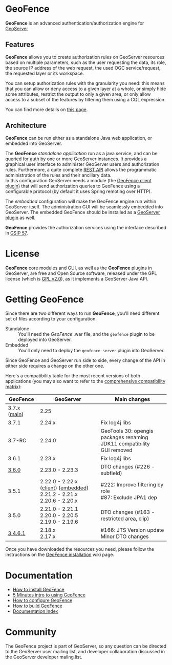 GeoFence
==================================================

**GeoFence** is an advanced authentication/authorization engine for [GeoServer](http://www.geoserver.org) 

Features
--------------------------------------------------

**GeoFence** allows you to create authorization rules on GeoServer resources based on multiple parameters, such as the user requesting the data, its role, the source IP address of the web request, the used OGC service/request, the requested layer or its workspace.

You can setup authorization rules with the granularity you need: this means that you can allow or deny access to a given layer at a whole, or simply hide some attributes, restrict the output to only a given area, or only allow access to a subset of the features by filtering them using a CQL expression. 

You can find more details on [this page](https://github.com/geoserver/geofence/wiki/Main-concepts#rules).

Architecture
--------------------------------------------------

**GeoFence** can be run either as a standalone Java web application, or embedded into GeoServer.

The **GeoFence** *standalone application* run as a java service, and can be queried for auth by one or more GeoServer instances.
It provides a graphical user interface to administer GeoServer users and authorization rules. 
Furthermore, a quite complete [REST API](https://github.com/geoserver/geofence/wiki/REST-API) allows the programmatic administration of the rules and their ancillary data.  
In this configuration GeoServer needs a module (the [GeoFence client plugin](https://github.com/geoserver/geoserver/tree/main/src/extension/geofence/geofence)) that will send authorization queries to GeoFence using a configurable protocol (by default it uses Spring remoting over HTTP).

The *embedded* configuration will make the GeoFence engine run within GeoServer itself. The administration GUI will be seamlessly embedded into GeoServer. The embedded GeoFence should be installed as a [GeoServer plugin](https://github.com/geoserver/geoserver/tree/main/src/extension/geofence/geofence-server) as well.

**GeoFence** provides the authorization services using the interface described in [GSIP 57](http://geoserver.org/display/GEOS/GSIP+57+-+Improving+GeoServer+authorization+framework).


License
==================================================

**GeoFence** core modules and GUI, as well as the **GeoFence** plugins in GeoServer, are free and Open Source software, released under the GPL license (which is [GPL v2.0](http://www.gnu.org/licenses/old-licenses/gpl-2.0.html)), as it implements a GeoServer Java API.


Getting GeoFence
==================================================

Since there are two different ways to run **GeoFence**, you'll need different set of files according to your configuration.

<dl>
  <dt>Standalone</dt>
  <dd>You'll need the <em>GeoFence</em> .war file, and the <code>geofence</code> plugin to be deployed into GeoServer.</dd>

  <dt>Embedded</dt>
  <dd>You'll only need to deploy the <code>geofence-server</code> plugin into GeoServer.</dd>
</dl>


Since GeoFence and GeoServer run side to side, every change of the API in either side requires a change on the other one.

Here's a compatibility table for the most recent versions of both applications (you may also want to refer to the [comprehensive compatibility matrix](https://github.com/geoserver/geofence/wiki/GS-GF-Compatibility-matrix)):

| GeoFence       | GeoServer       |   Main changes                        |
|----------------|-----------------|---------------------------------------|
| 3.7.x ([main][main_war])         | 2.25            |  |
| 3.7.1          | 2.24.x          | Fix log4j libs <br/> |
| 3.7-RC         | 2.24.0          | GeoTools 30: opengis packages renaming <br/> JDK11 compatibility <br/> GUI removed|
| 3.6.1          | 2.23.x          | Fix log4j libs |
| [3.6.0][3.6.x] | 2.23.0 - 2.23.3 | DTO changes (#226 - subfield) |
| 3.5.1          | 2.22.0 - 2.22.x  ([client][2.22_client]) ([embedded][2.22_embedded]) <br/> 2.21.2 - 2.21.x <br/> 2.20.6 - 2.20.x| #222: Improve filtering by role <br/> #87: Exclude JPA1 dep |
| 3.5.0          | 2.21.0 - 2.21.1 <br/> 2.20.0 - 2.20.5 <br/>2.19.0 - 2.19.6  | DTO changes (#163 - restricted area, clip) |
| [3.4.6.1]      | 2.18.x <br/> 2.17.x      | #166: JTS Version update <br/> Minor DTO changes |

[main_war]: https://build.geoserver.org/geofence/nightly/main/geofence-main-latest-war.zip
[3.6.x]: https://build.geoserver.org/geofence/nightly/3.6.x/geofence-3.6.x-latest-war.zip
[3.5.x]: https://build.geoserver.org/geofence/nightly/3.5.x/geofence-3.5.x-latest-war.zip
[3.4.x]: https://build.geoserver.org/geofence/3.4.x/geofence-3.4.x-latest-war.zip
[3.4.6]: https://github.com/geoserver/geofence/releases/download/v3.4.6/geofence.war
[3.4.6.1]: https://github.com/geoserver/geofence/releases/download/v3.4.6.1/geofence.war


[2.22_client]:   https://build.geoserver.org/geoserver/2.22.x/ext-latest/geoserver-2.22-SNAPSHOT-geofence-plugin.zip
[2.22_embedded]: https://build.geoserver.org/geoserver/2.22.x/ext-latest/geoserver-2.22-SNAPSHOT-geofence-server-plugin.zip
[2.19_client]:   https://build.geoserver.org/geoserver/2.19.x/ext-latest/geoserver-2.19-SNAPSHOT-geofence-plugin.zip
[2.19_embedded]: https://build.geoserver.org/geoserver/2.19.x/ext-latest/geoserver-2.19-SNAPSHOT-geofence-server-plugin.zip

Once you have downloaded the resources you need, please follow the instructions on the [GeoFence installation](https://github.com/geoserver/geofence/wiki/GeoFence-installation) wiki page.


Documentation
==================================================
* [How to install GeoFence](https://github.com/geoserver/geofence/wiki/GeoFence-installation)
* [5 Minutes intro to using GeoFence](https://github.com/geoserver/geofence/wiki/First-steps)
* [How to configure GeoFence](https://github.com/geoserver/geofence/wiki/GeoFence-configuration)
* [How to build GeoFence](https://github.com/geoserver/geofence/wiki/Building-instructions)
* [Documentation Index](https://github.com/geoserver/geofence/wiki/Documentation-index)

Community
==================================================
The GeoFence project is part of GeoServer, so any question can be directed to the GeoServer user mailing list, and developer collaboration discussed in the GeoServer developer mailng list. 
